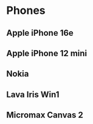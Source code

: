 # Phones

## Apple iPhone 16e

## Apple iPhone 12 mini

## Nokia

## Lava Iris Win1

## Micromax Canvas 2

